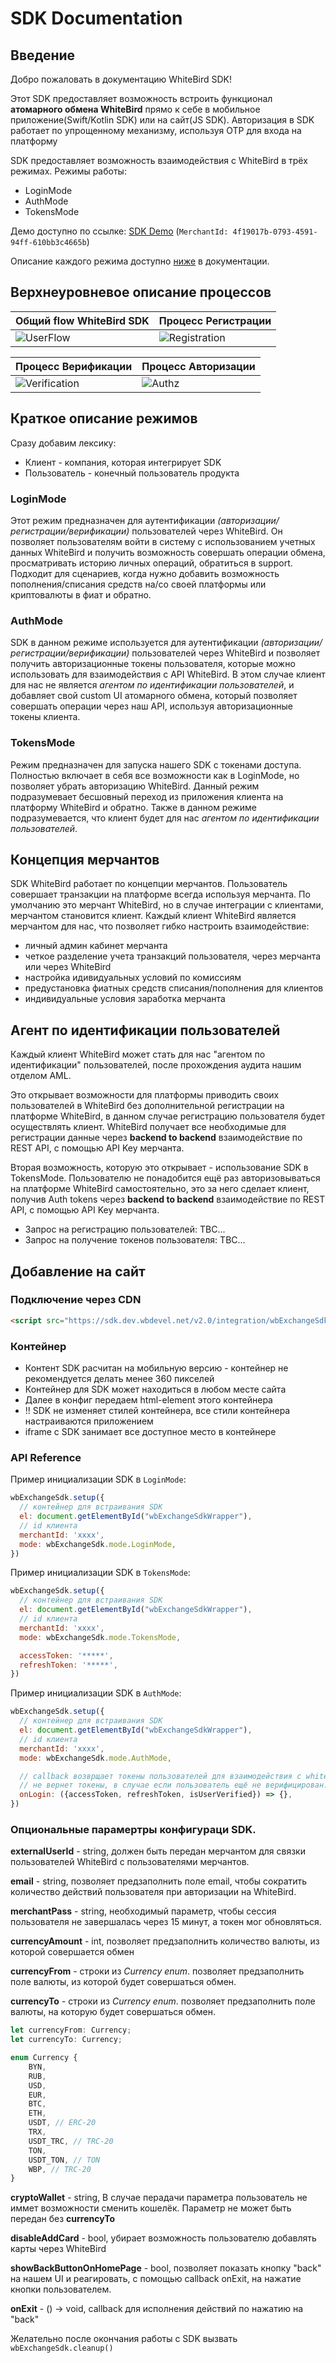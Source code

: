 # SDK Documentation

## Введение
Добро пожаловать в документацию WhiteBird SDK!

Этот SDK предоставляет возможность встроить функционал **атомарного обмена WhiteBird** прямо к себе в мобильное приложение(Swift/Kotlin SDK) или на сайт(JS SDK).
Авторизация в SDK работает по упрощенному механизму, используя OTP для входа на платформу

SDK предоставляет возможность взаимодействия с WhiteBird в трёх режимах. Режимы работы:
- LoginMode
- AuthMode
- TokensMode

Демо доступно по ссылке: [SDK Demo](https://sdk.dev.wbdevel.net/v2.0/assets/sdk-demo/index.html)
(```MerchantId: 4f19017b-0793-4591-94ff-610bb3c4665b```)

Описание каждого режима доступно [ниже](#краткое-описание-режимов) в документации.

## Верхнеуровневое описание процессов

| Общий flow WhiteBird SDK | Процесс Регистрации |
|-|-|
| ![UserFlow](UserFlow.drawio.svg) | ![Registration](Registration.drawio.svg) |

| Процесс Верификации | Процесс Авторизации |
|-|-|
| ![Verification](verification.drawio.svg) | ![Authz](Authorization.drawio.svg) |

## Краткое описание режимов

Сразу добавим лексику:
- Клиент - компания, которая интегрирует SDK
- Пользователь - конечный пользователь продукта

### LoginMode
Этот режим предназначен для аутентификации *(авторизации/регистрации/верификации)* пользователей через WhiteBird. Он позволяет пользователям войти в систему с использованием учетных данных WhiteBird и получить возможность совершать операции обмена, просматривать историю личных операций, обратиться в support. Подходит для сценариев, когда нужно добавить возможность пополнения/списания средств на/со своей платформы или криптовалюты в фиат и обратно.

### AuthMode
SDK в данном режиме используется для аутентификации *(авторизации/регистрации/верификации)* пользователей через WhiteBird и позволяет получить авторизационные токены пользователя, которые можно использовать для взаимодействия с API WhiteBird. В этом случае клиент для нас не является *агентом по идентификации пользователей*, и добавляет свой custom UI атомарного обмена, который позволяет совершать операции через наш API, используя авторизационные токены клиента.

### TokensMode
Режим предназначен для запуска нашего SDK с токенами доступа. Полностью включает в себя все возможности как в LoginMode, но позволяет убрать авторизацию WhiteBird.
Данный режим подразумевает бесшовный переход из приложения клиента на платформу WhiteBird и обратно. Также в данном режиме подразумевается, что клиент будет для нас *агентом по идентификации пользователей*.

## Концепция мерчантов

SDK WhiteBird работает по концепции мерчантов. Пользователь совершает транзакции на платформе всегда используя мерчанта. По умолчанию это мерчант WhiteBird, но в случае интеграции с клиентами, мерчантом становится клиент. Каждый клиент WhiteBird является мерчантом для нас, что позволяет гибко настроить взаимодействие:
- личный админ кабинет мерчанта
- четкое разделение учета транзакций пользователя, через мерчанта или через WhiteBird
- настройка идивидуальных условий по комиссиям
- предустановка фиатных средств списания/пополнения для клиентов
- индивидуальные условия заработка мерчанта

## Агент по идентификации пользователей

Каждый клиент WhiteBird может стать для нас "агентом по идентификации" пользователей, после прохождения аудита нашим отделом AML.

Это открывает возможности для платформы приводить своих пользователей в WhiteBird без дополнительной регистрации на платформе WhiteBird, в данном случае регистрацию пользователя будет осуществлять клиент.
WhiteBird получает все необходимые для регистрации данные через **backend to backend** взаимодействие по REST API, c помощью API Key мерчанта.

Вторая возможность, которую это открывает - использование SDK в TokensMode. Пользователю не понадобится ещё раз авторизовываться на платформе WhiteBird самостоятельно, это за него сделает клиент, получив Auth tokens через **backend to backend** взаимодействие по REST API, c помощью API Key мерчанта.

- Запрос на регистрацию пользователей: TBC...
- Запрос на получение токенов пользователя: TBC...

## Добавление на сайт

### Подключение через CDN
```html
<script src="https://sdk.dev.wbdevel.net/v2.0/integration/wbExchangeSdk-v001.js"></script>
```

### Контейнер
- Контент SDK расчитан на мобильную версию - контейнер не рекомендуется делать менее 360 пикселей
- Контейнер для SDK может находиться в любом месте сайта
- Далее в конфиг передаем html-element этого контейнера
- !! SDK не изменяет стилей контейнера, все стили контейнера настраиваются приложением
- iframe с SDK занимает все доступное место в контейнере

### API Reference
Пример инициализации SDK в ```LoginMode```:
```javascript
wbExchangeSdk.setup({
  // контейнер для встраивания SDK
  el: document.getElementById("wbExchangeSdkWrapper"),
  // id клиента
  merchantId: 'xxxx',
  mode: wbExchangeSdk.mode.LoginMode,
})
```

Пример инициализации SDK в ```TokensMode```:
```javascript
wbExchangeSdk.setup({
  // контейнер для встраивания SDK
  el: document.getElementById("wbExchangeSdkWrapper"),
  // id клиента
  merchantId: 'xxxx',
  mode: wbExchangeSdk.mode.TokensMode,

  accessToken: '*****',
  refreshToken: '*****',
})
```

Пример инициализации SDK в ```AuthMode```:
```javascript
wbExchangeSdk.setup({
  // контейнер для встраивания SDK
  el: document.getElementById("wbExchangeSdkWrapper"),
  // id клиента
  merchantId: 'xxxx',
  mode: wbExchangeSdk.mode.AuthMode,

  // callback возврщает токены пользователей для взаимодействия с whitebird через API
  // не вернет токены, в случае если пользователь ещё не верифицирован.
  onLogin: ({accessToken, refreshToken, isUserVerified}) => {},
})
```

### Опциональные парамертры конфигураци SDK.

**externalUserId** - string, должен быть передан мерчантом для связки пользователей WhiteBird с пользователями мерчантов.

**email** - string, позволяет предзаполнить поле email, чтобы сократить количество действий пользователя при авторизации на WhiteBird.

**merchantPass** - string, необходимый параметр, чтобы сессия пользователя не завершалась через 15 минут, а токен мог обновляться.

**currencyAmount** - int, позволяет предзаполнить количество валюты, из которой совершается обмен

**currencyFrom** - строки из _Currency enum_. позволяет предзаполнить поле валюты, из которой будет совершаться обмен.

**currencyTo** - строки из _Currency enum_. позволяет предзаполнить поле валюты, на которую будет совершаться обмен.
```typescript
let currencyFrom: Currency;
let currencyTo: Currency;

enum Currency {
    BYN,
    RUB,
    USD,
    EUR,
    BTC,
    ETH,
    USDT, // ERC-20
    TRX,
    USDT_TRC, // TRC-20
    TON,
    USDT_TON, // TON
    WBP, // TRC-20
}
```
**cryptoWallet** - string, В случае перадачи параметра пользователь не иммет возможности сменить кошелёк. Параметр не может быть передан без **currencyTo**

**disableAddCard** - bool, убирает возможность пользователю добавлять карты через WhiteBird

**showBackButtonOnHomePage** - bool, позволяет показать кнопку "back" на нашем UI и реагировать, с помощью callback onExit, на нажатие кнопки пользователем.

**onExit** - () -> void, callback для исполнения действий по нажатию на "back"


Желательно после окончания работы с SDK вызвать ```wbExchangeSdk.cleanup()``` 


